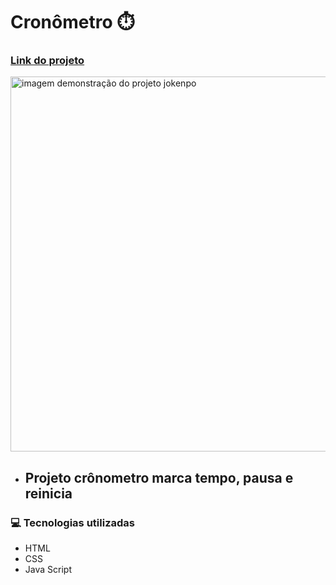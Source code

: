 # Cronômetro ⏱️
### [Link do projeto](https://lnkd.in/dx889fRa)

<img src="https://github.com/camylla14/cronometro/assets/150981282/b25a3cf1-18d5-490b-8de3-70ed48d5f7fe" alt="imagem demonstração do projeto jokenpo" width="600" >


- ## Projeto crônometro marca tempo, pausa e reinicia


### 💻 Tecnologias utilizadas 
- HTML
- CSS
- Java Script
